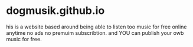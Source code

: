 # dogmusik.github.io
his is a website based around being able to listen too music for free online anytime no ads no premuim subscribtion. and YOU can publish your owb music for free.

